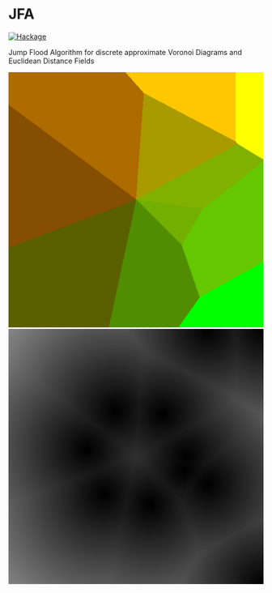 # JFA

[![Hackage](https://img.shields.io/hackage/v/JFA.svg?logo=haskell)](https://hackage.haskell.org/package/JFA)

Jump Flood Algorithm for discrete approximate Voronoi Diagrams and Euclidean Distance Fields

![](imgs/voro.png?raw=true)
![](imgs/distField.png?raw=true)
